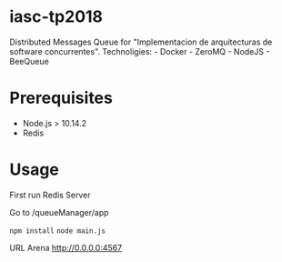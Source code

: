 # iasc-tp2018
Distributed Messages Queue for "Implementacion de arquitecturas de software concurrentes".
Technoligies:
    - Docker
    - ZeroMQ
    - NodeJS
    - BeeQueue

# Prerequisites

- Node.js > 10.14.2
- Redis

# Usage

First run Redis Server

Go to /queueManager/app

```npm install```
```node main.js```

URL Arena http://0.0.0.0:4567
